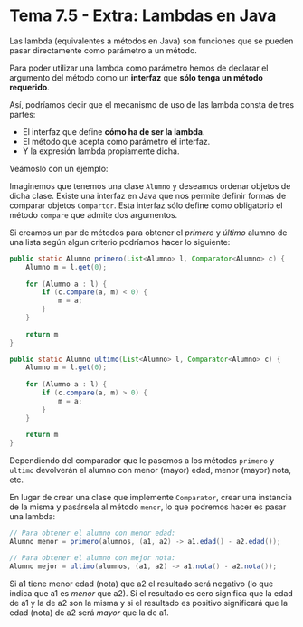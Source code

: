 # Tema 7.5 - Extra: Lambdas en Java

Las lambda (equivalentes a métodos en Java) son funciones que se pueden pasar directamente como parámetro a un método.

Para poder utilizar una lambda como parámetro hemos de declarar el argumento del método como un **interfaz** que **sólo tenga un método requerido**.

Así, podríamos decir que el mecanismo de uso de las lambda consta de tres partes:

* El interfaz que define **cómo ha de ser la lambda**.
* El método que acepta como parámetro el interfaz.
* Y la expresión lambda propiamente dicha.

Veámoslo con un ejemplo:

Imaginemos que tenemos una clase `Alumno` y deseamos ordenar objetos de dicha clase. Existe una interfaz en Java que nos permite definir formas de comparar objetos `Compartor`. Esta interfaz sólo define como obligatorio el método `compare` que admite dos argumentos.

Si creamos un par de métodos para obtener el _primero_ y _último_ alumno de una lista según algun criterio podríamos hacer lo siguiente:

```java
public static Alumno primero(List<Alumno> l, Comparator<Alumno> c) {
    Alumno m = l.get(0);
    
    for (Alumno a : l) {
        if (c.compare(a, m) < 0) {
            m = a;
        }
    }
    
    return m
}

public static Alumno ultimo(List<Alumno> l, Comparator<Alumno> c) {
    Alumno m = l.get(0);
    
    for (Alumno a : l) {
        if (c.compare(a, m) > 0) {
            m = a;
        }
    }
    
    return m
}
```

Dependiendo del comparador que le pasemos a los métodos `primero` y `ultimo` devolverán el alumno con menor (mayor) edad, menor (mayor) nota, etc.

En lugar de crear una clase que implemente `Comparator`, crear una instancia de la misma y pasársela al método `menor`, lo que podremos hacer es pasar una lambda:

```java
// Para obtener el alumno con menor edad:
Alumno menor = primero(alumnos, (a1, a2) -> a1.edad() - a2.edad());

// Para obtener el alumno con mejor nota:
Alumno mejor = ultimo(alumnos, (a1, a2) -> a1.nota() - a2.nota());
```

Si a1 tiene menor edad (nota) que a2 el resultado será negativo (lo que indica que a1 es _menor_ que a2). Si el resultado es cero significa que la edad de a1 y la de a2 son la misma y si el resultado es positivo significará que la edad (nota) de a2 será _mayor_ que la de a1.
